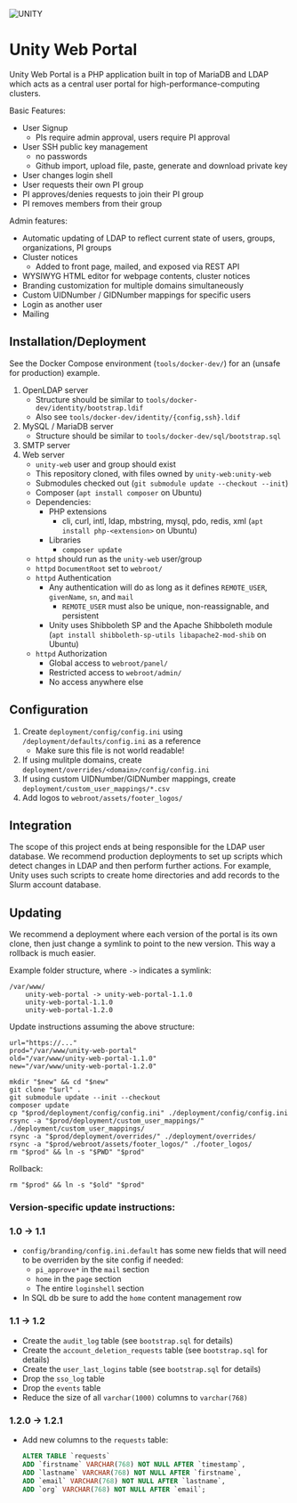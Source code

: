![UNITY](https://user-images.githubusercontent.com/40907639/137608695-2d914da2-1ecc-480b-a47e-a9e33b2b1b45.png)

# Unity Web Portal
Unity Web Portal is a PHP application built in top of MariaDB and LDAP which acts as a central user portal for high-performance-computing clusters. 

Basic Features:
   * User Signup
       * PIs require admin approval, users require PI approval
   * User SSH public key management
       * no passwords
       * Github import, upload file, paste, generate and download private key
   * User changes login shell
   * User requests their own PI group
   * PI approves/denies requests to join their PI group
   * PI removes members from their group

Admin features:
   * Automatic updating of LDAP to reflect current state of users, groups, organizations, PI groups
   * Cluster notices
       * Added to front page, mailed, and exposed via REST API
   * WYSIWYG HTML editor for webpage contents, cluster notices
   * Branding customization for multiple domains simultaneously
   * Custom UIDNumber / GIDNumber mappings for specific users
   * Login as another user
   * Mailing

## Installation/Deployment

See the Docker Compose environment (`tools/docker-dev/`) for an (unsafe for production) example.

1. OpenLDAP server
    * Structure should be similar to `tools/docker-dev/identity/bootstrap.ldif` <!-- TODO separate OUs from entries -->
    * Also see `tools/docker-dev/identity/{config,ssh}.ldif`
1. MySQL / MariaDB server
    * Structure should be similar to `tools/docker-dev/sql/bootstrap.sql` <!-- TODO separate structure from data -->
1. SMTP server
1. Web server
    * `unity-web` user and group should exist
    * This repository cloned, with files owned by `unity-web:unity-web`
    * Submodules checked out (`git submodule update --checkout --init`)
    * Composer (`apt install composer` on Ubuntu)
    * Dependencies:
        * PHP extensions
            * cli, curl, intl, ldap, mbstring, mysql, pdo, redis, xml (`apt install php-<extension>` on Ubuntu)
        * Libraries
            * `composer update`
    * `httpd` should run as the `unity-web` user/group
    * `httpd` `DocumentRoot` set to `webroot/`
    * `httpd` Authentication
        * Any authentication will do as long as it defines `REMOTE_USER`, `givenName`, `sn`, and `mail`
            * `REMOTE_USER` must also be unique, non-reassignable, and persistent
        * Unity uses Shibboleth SP and the Apache Shibboleth module (`apt install shibboleth-sp-utils libapache2-mod-shib` on Ubuntu)
    * `httpd` Authorization
        * Global access to `webroot/panel/`
        * Restricted access to `webroot/admin/`
        * No access anywhere else

## Configuration
1. Create `deployment/config/config.ini` using `/deployment/defaults/config.ini` as a reference
    * Make sure this file is not world readable!
1. If using mulitple domains, create `deployment/overrides/<domain>/config/config.ini`
1. If using custom UIDNumber/GIDNumber mappings, create `deployment/custom_user_mappings/*.csv`
1. Add logos to `webroot/assets/footer_logos/`

## Integration
The scope of this project ends at being responsible for the LDAP user database. We recommend production deployments to set up scripts which detect changes in LDAP and then perform further actions. For example, Unity uses such scripts to create home directories and add records to the Slurm account database.

## Updating
We recommend a deployment where each version of the portal is its own clone, then just change a symlink to point to the new version. This way a rollback is much easier.

Example folder structure, where `->` indicates a symlink:
```
/var/www/
    unity-web-portal -> unity-web-portal-1.1.0
    unity-web-portal-1.1.0
    unity-web-portal-1.2.0
```

Update instructions assuming the above structure:

```shell
url="https://..."
prod="/var/www/unity-web-portal"
old="/var/www/unity-web-portal-1.1.0"
new="/var/www/unity-web-portal-1.2.0"

mkdir "$new" && cd "$new"
git clone "$url" .
git submodule update --init --checkout
composer update
cp "$prod/deployment/config/config.ini" ./deployment/config/config.ini
rsync -a "$prod/deployment/custom_user_mappings/" ./deployment/custom_user_mappings/
rsync -a "$prod/deployment/overrides/" ./deployment/overrides/
rsync -a "$prod/webroot/assets/footer_logos/" ./footer_logos/
rm "$prod" && ln -s "$PWD" "$prod"
```

Rollback:

```shell
rm "$prod" && ln -s "$old" "$prod"
```

### Version-specific update instructions:

### 1.0 -> 1.1

* `config/branding/config.ini.default` has some new fields that will need to be overriden by the site config if needed:
   * `pi_approve*` in the `mail` section
   * `home` in the `page` section
   * The entire `loginshell` section
* In SQL db be sure to add the `home` content management row

### 1.1 -> 1.2
* Create the `audit_log` table (see `bootstrap.sql` for details)
* Create the `account_deletion_requests` table (see `bootstrap.sql` for details)
* Create the `user_last_logins` table (see `bootstrap.sql` for details)
* Drop the `sso_log` table
* Drop the `events` table
* Reduce the size of all `varchar(1000)` columns to `varchar(768)`

### 1.2.0 -> 1.2.1
* Add new columns to the `requests` table:
   ```sql
   ALTER TABLE `requests`
   ADD `firstname` VARCHAR(768) NOT NULL AFTER `timestamp`,
   ADD `lastname` VARCHAR(768) NOT NULL AFTER `firstname`,
   ADD `email` VARCHAR(768) NOT NULL AFTER `lastname`,
   ADD `org` VARCHAR(768) NOT NULL AFTER `email`; 
   ```
